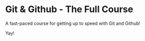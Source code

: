 # Git & Github - The Full Course

A fast-paced course for getting up to speed with Git and Github!

Yay!
